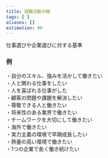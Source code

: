 ```yaml
---
title: 就職活動の軸
tags: [ ]
aliases: []
estimation: 90
---
```

仕事選びや企業選びに対する基準
### 例
・自分のスキル、強みを活かして働きたい  
・人と関わる仕事をしたい  
・人を喜ばれる仕事がした  
・顧客の問題や課題を解決したい  
・尊敬できる人と働きたい  
・将来性のある業界で働きたい  
・チームワークを大切にして働きたい  
・海外で働きたい  
・実力主義の環境で早期成長したい  
・熱量の高い環境で働きたい  
・1つの企業で長く働き続けたい